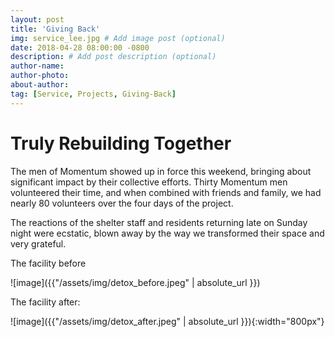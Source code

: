 ```yaml
---
layout: post
title: 'Giving Back'
img: service_lee.jpg # Add image post (optional)
date: 2018-04-28 08:00:00 -0800
description: # Add post description (optional)
author-name: 
author-photo:
about-author: 
tag: [Service, Projects, Giving-Back]
---
```

# Truly Rebuilding Together

The men of Momentum showed up in force this weekend, bringing about significant impact by their collective efforts. Thirty Momentum men volunteered their time, and when combined with friends and family, we had nearly 80 volunteers over the four days of the project.

The reactions of the shelter staff and residents returning late on Sunday night were ecstatic, blown away by the way we transformed their space and very grateful.

The facility before

![image]({{"/assets/img/detox_before.jpeg" | absolute_url }})

The facility after:

![image]({{"/assets/img/detox_after.jpeg" | absolute_url }}){:width="800px"}
